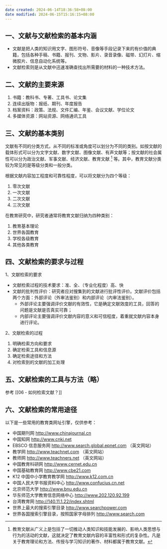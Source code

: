 ```yaml
---
date created: 2024-06-14T18:36:58+08:00
date modified: 2024-06-15T15:16:15+08:00
---
```

## 一、文献与文献检索的基本内涵

- 文献是把人类的知识用文字、图形符号、音像等手段记录下来的有价值的典籍，包括各种手稿、书籍、报刊、文物、影片、录音录像、磁带、幻灯片、缩微胶片、信息自动化系统等。
- 文献检索则是从文献中迅速准确查找出所需要的材料的一种技术方法。

## 二、文献的主要来源

1. 书籍：教科书、专著、工具书、论文集
2. 连续出版物：报纸、期刊、年度报告
3. 档案资料：政策、法规、文件汇编、年鉴、会议文献、学位论文
4. 多媒体资源：网站资源、网络通讯工具

## 三、文献的基本类别

文献有不同的分类方式，从不同的标准或角度可以划分为不同的类别。如按文献的载体形式可以分为文字文献、数字文献、图像文献、有声文献等；按文献的社会属性可以分为政治文献、军事文献、经济文献、教育文献 [^1] 等。其中，教育文献分类较为常见的是等级分类和一般分类。

根据文献内容加工程度和可靠性程度，可以将文献分为四个等级：
1. 零次文献
2. 一次文献
3. 二次文献
4. 三次文献

在教育研究中，研究者通常将教育文献归纳为四种类别：
1. 教育基本理论
2. 世界各国教育
3. 学校各级教育
4. 其他各类教育

## 四、文献检索的要求与过程

1、文献检索的要求
- 文献检索过程的技术要求：准、全、（专业化程度）高、快
- 文献的批判性评价：研究者应对搜集到的文献进行批评性评价。文献评价包括两个方面：外部评论（外审法鉴别）和内部评论（内审法鉴别）。
	- 外部评论主要强调评价文献的有效性，它是确定文献效度的工具，回答的问题是文献是否真实可靠；
	- 内部评论主要强调评价文献内容的意义和可信程度，着重就文献内容本身进行评论。

2、文献检索的过程
1. 明确检索方向和要求
2. 确定检索工具和信息源
3. 确定检索途径和方法
4. 对检索到的文献的加工处理

## 五、文献检索的工具与方法（略）

参考 [[06 - 如何检索文献？]]

## 六、文献检索的常用途径

以下是一些常用的教育类网址引擎，仅供参考：
- 中国期刊网 http://www.chinajournal.cn
- 中国知网 http://www.cnki.net
- EBSCO 信息服务网 http://www.search.global.epnet.com （英文网站）
- 教学网 http://www.teachnet.com （英文网站）
- 教师网 http://www.teachners.net （英文网站）
- 中国教育科研网 http://www.cernet.edu.cn
- 中国基础教育网 http://www.cbe21.com
- K12 中国中小学教育教学网 http://www.k12.com.cn
- 中国人民大学书报资料中心 http://www.confucius.cn.net
- 北京师范大学 http://www.bnu.edu.cn
- 华东师范大学教育信息网络中心 http://www.202.120.92.199
- 台湾教育网 http://140.11.1.22/index.shtml
- 世界上最大的搜索引擎目录 http://www.searchpower.com
- 世界各国搜索引擎目录，按照国家字母排列 http://www.search.com

[^1]: 教育文献从广义上是包括了一切推动人类知识和技能发展的、影响人类思想与行为的活动的文献，这就决定了教育文献内容的丰富性和形式的复杂性。凡是关于教育理论和方法、传授与学习知识的著作、材料都属于教育文献。